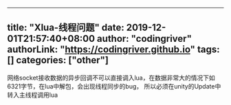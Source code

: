﻿
---
title: "Xlua-线程问题"
date: 2019-12-01T21:57:40+08:00
author: "codingriver"
authorLink: "https://codingriver.github.io"
tags: []
categories: ["other"]
---

<!--more-->


网络socket接收数据的异步回调不可以直接调入lua，在数据非常大的情况下如6321字节，在lua中解包，会出现线程同步的bug，
所以必须在unity的Update中转入主线程调用lua
